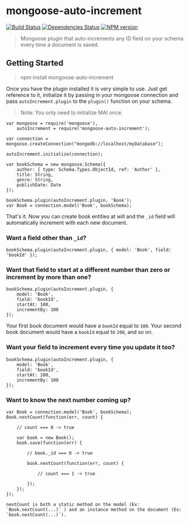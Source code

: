# mongoose-auto-increment

[![Build Status](https://travis-ci.org/Chevex/mongoose-auto-increment.png)](https://travis-ci.org/Chevex/mongoose-auto-increment)
[![Dependencies Status](https://gemnasium.com/Chevex/mongoose-auto-increment.png)](https://gemnasium.com/Chevex/mongoose-auto-increment)
[![NPM version](https://badge.fury.io/js/mongoose-auto-increment.png)](http://badge.fury.io/js/mongoose-auto-increment)

> Mongoose plugin that auto-increments any ID field on your schema every time a document is saved.

## Getting Started

> npm install mongoose-auto-increment

Once you have the plugin installed it is very simple to use. Just get reference to it, initialize it by passing in your
mongoose connection and pass `autoIncrement.plugin` to the `plugin()` function on your schema.

> Note: You only need to initialize MAI once.

    var mongoose = require('mongoose'),
        autoIncrement = require('mongoose-auto-increment');

    var connection = mongoose.createConnection("mongodb://localhost/myDatabase");

    autoIncrement.initialize(connection);

    var bookSchema = new mongoose.Schema({
        author: { type: Schema.Types.ObjectId, ref: 'Author' },
        title: String,
        genre: String,
        publishDate: Date
    });

    bookSchema.plugin(autoIncrement.plugin, 'Book');
    var Book = connection.model('Book', bookSchema);

That's it. Now you can create book entities at will and the `_id` field will automatically increment with each new document.

### Want a field other than `_id`?

    bookSchema.plugin(autoIncrement.plugin, { model: 'Book', field: 'bookId' });

### Want that field to start at a different number than zero or increment by more than one?

    bookSchema.plugin(autoIncrement.plugin, {
        model: 'Book',
        field: 'bookId',
        startAt: 100,
        incrementBy: 100
    });

Your first book document would have a `bookId` equal to `100`. Your second book document would have a `bookId` equal to `200`, and so on.

### Want your field to increment every time you update it too?

    bookSchema.plugin(autoIncrement.plugin, {
        model: 'Book',
        field: 'bookId',
        startAt: 100,
        incrementBy: 100
    });

### Want to know the next number coming up?

    var Book = connection.model('Book', bookSchema);
    Book.nextCount(function(err, count) {

        // count === 0 -> true

        var book = new Book();
        book.save(function(err) {

            // book._id === 0 -> true

            book.nextCount(function(err, count) {

                // count === 1 -> true

            });
        });
    });

    nextCount is both a static method on the model (Ex: `Book.nextCount(...)` ) and an instance method on the document (Ex: `book.nextCount(...)`).
